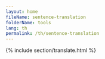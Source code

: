 ```yaml
---
layout: home
fileName: sentence-translation
folderName: tools
lang: th
permalink: /th/sentence-translation
---
```

{% include section/translate.html %}
